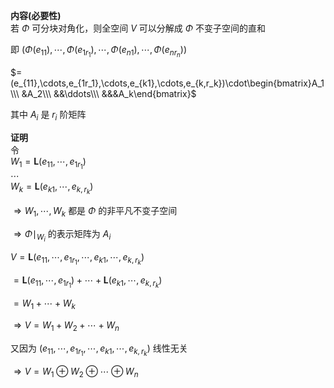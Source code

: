 **内容(必要性)**  
若 $\Phi$ 可分块对角化，则全空间 $V$ 可以分解成 $\Phi$ 不变子空间的直和  
  
即 $(\Phi(e_{11}),\cdots,\Phi(e_{1r_1}),\cdots,\Phi(e_{n1}),\cdots,\Phi(e_{nr_n}))$  
  
 $=(e_{11},\cdots,e_{1r_1},\cdots,e_{k1},\cdots,e_{k,r_k})\cdot\begin{bmatrix}A_1\\\ &A_2\\\ &&\ddots\\\ &&&A_k\end{bmatrix}$  
  
其中 $A_i$ 是 $r_i$ 阶矩阵  
  
**证明**  
令  
 $W_1=\mathbf{L}(e_{11},\cdots,e_{1r_1})$  
 $\cdots$  
 $W_k=\mathbf{L}(e_{k1},\cdots,e_{k,r_k})$  
  
 $\Rightarrow W_1,\cdots,W_k$ 都是 $\Phi$ 的非平凡不变子空间  
  
 $\Rightarrow\Phi\mid_{W_i}$ 的表示矩阵为 $A_i$  
  
 $V=\mathbf{L}(e_{11},\cdots,e_{1r_1},\cdots,e_{k1},\cdots,e_{k,r_k})$  
  
 $=\mathbf{L}(e_{11},\cdots,e_{1r_1})+\cdots+\mathbf{L}(e_{k1},\cdots,e_{k,r_k})$  
  
 $=W_1+\cdots+W_k$  
  
 $\Rightarrow V=W_1+W_2+\cdots+W_n$  
  
又因为 $(e_{11},\cdots,e_{1r_1},\cdots,e_{k1},\cdots,e_{k,r_k})$ 线性无关  
  
 $\Rightarrow V=W_1\oplus W_2\oplus\cdots\oplus W_n$  
